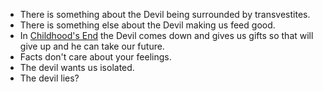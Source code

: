 * There is something about the Devil being surrounded by transvestites.
* There is something else about the Devil making us feed good.
* In [Childhood's End](../../../Media/List/Childhood's%20End.md) the Devil comes down and gives us gifts so that will give up and he can take our future.
* Facts don't care about your feelings.
* The devil wants us isolated.
* The devil lies?
